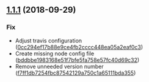 ## [1.1.1](https://github.com/breadlesscode/neos-blog/compare/v1.1.0...v1.1.1) (2018-09-29)


### Fix

* Adjust travis configuration ([0cc294ef17b88e9ce4fb2cccc448ea05a2eaf0c3](https://github.com/breadlesscode/neos-blog/commit/0cc294ef17b88e9ce4fb2cccc448ea05a2eaf0c3))
* Create missing node config file ([bddbbe1983168e51f7bfe5fa758e57fc40d69c32](https://github.com/breadlesscode/neos-blog/commit/bddbbe1983168e51f7bfe5fa758e57fc40d69c32))
* Remove unneeded version number ([f7ff1db7254fbc87542129a750c1a65111bda355](https://github.com/breadlesscode/neos-blog/commit/f7ff1db7254fbc87542129a750c1a65111bda355))
